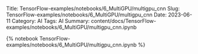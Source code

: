 Title: TensorFlow-examples/notebooks/6_MultiGPU/multigpu_cnn
Slug: TensorFlow-examples/notebooks/6_MultiGPU/multigpu_cnn
Date: 2023-06-11
Category: AI
Tags: AI
Summary: content/docs/TensorFlow-examples/notebooks/6_MultiGPU/multigpu_cnn.ipynb

{% notebook TensorFlow-examples/notebooks/6_MultiGPU/multigpu_cnn.ipynb %}